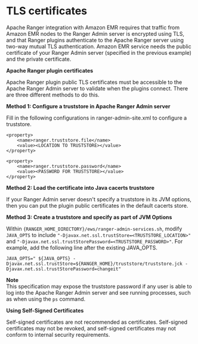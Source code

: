 # TLS certificates<a name="emr-ranger-admin-tls"></a>

Apache Ranger integration with Amazon EMR requires that traffic from Amazon EMR nodes to the Ranger Admin server is encrypted using TLS, and that Ranger plugins authenticate to the Apache Ranger server using two\-way mutual TLS authentication\. Amazon EMR service needs the public certificate of your Ranger Admin server \(specified in the previous example\) and the private certificate\.

**Apache Ranger plugin certificates**

Apache Ranger plugin public TLS certificates must be accessible to the Apache Ranger Admin server to validate when the plugins connect\. There are three different methods to do this\.

**Method 1: Configure a truststore in Apache Ranger Admin server**

Fill in the following configurations in ranger\-admin\-site\.xml to configure a truststore\.

```
<property>
    <name>ranger.truststore.file</name>
    <value><LOCATION TO TRUSTSTORE></value>
</property>

<property>
    <name>ranger.truststore.password</name>
    <value><PASSWORD FOR TRUSTSTORE></value>
</property>
```

**Method 2: Load the certificate into Java cacerts truststore**

If your Ranger Admin server doesn't specify a truststore in its JVM options, then you can put the plugin public certificates in the default cacerts store\.

**Method 3: Create a truststore and specify as part of JVM Options**

Within `{RANGER_HOME_DIRECTORY}/ews/ranger-admin-services.sh`, modify `JAVA_OPTS` to include `"-Djavax.net.ssl.trustStore=<TRUSTSTORE_LOCATION>"` and `"-Djavax.net.ssl.trustStorePassword=<TRUSTSTORE_PASSWORD>"`\. For example, add the following line after the existing JAVA\_OPTS\.

```
JAVA_OPTS=" ${JAVA_OPTS} -Djavax.net.ssl.trustStore=${RANGER_HOME}/truststore/truststore.jck -Djavax.net.ssl.trustStorePassword=changeit"
```

**Note**  
This specification may expose the truststore password if any user is able to log into the Apache Ranger Admin server and see running processes, such as when using the `ps` command\.

**Using Self\-Signed Certificates**

Self\-signed certificates are not recommended as certificates\. Self\-signed certificates may not be revoked, and self\-signed certificates may not conform to internal security requirements\.
